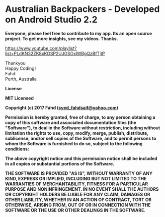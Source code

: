 # Australian Backpackers - Developed on Android Studio 2.2


<b>Everyone, please feel free to contribute to my app. Its an open source project. To get more insights, see my videos. Thanks.</b></br>

https://www.youtube.com/playlist?list=PLdKN32ZK8xKOSP2UJGSOxlWBgQzBfTjtP<br>

Thankyou<br>
Happy Coding!<br>
Fahd<br>
Perth, Australia<br>

<b>License<b>

MIT Licensed

Copyright (c) 2017 Fahd (syed_fahdsaif@yahoo.com)

Permission is hereby granted, free of charge, to any person obtaining a copy of this software and associated documentation files (the "Software"), to deal in the Software without restriction, including without limitation the rights to use, copy, modify, merge, publish, distribute, sublicense, and/or sell copies of the Software, and to permit persons to whom the Software is furnished to do so, subject to the following conditions:

The above copyright notice and this permission notice shall be included in all copies or substantial portions of the Software.

THE SOFTWARE IS PROVIDED "AS IS", WITHOUT WARRANTY OF ANY KIND, EXPRESS OR IMPLIED, INCLUDING BUT NOT LIMITED TO THE WARRANTIES OF MERCHANTABILITY, FITNESS FOR A PARTICULAR PURPOSE AND NONINFRINGEMENT. IN NO EVENT SHALL THE AUTHORS OR COPYRIGHT HOLDERS BE LIABLE FOR ANY CLAIM, DAMAGES OR OTHER LIABILITY, WHETHER IN AN ACTION OF CONTRACT, TORT OR OTHERWISE, ARISING FROM, OUT OF OR IN CONNECTION WITH THE SOFTWARE OR THE USE OR OTHER DEALINGS IN THE SOFTWARE.
